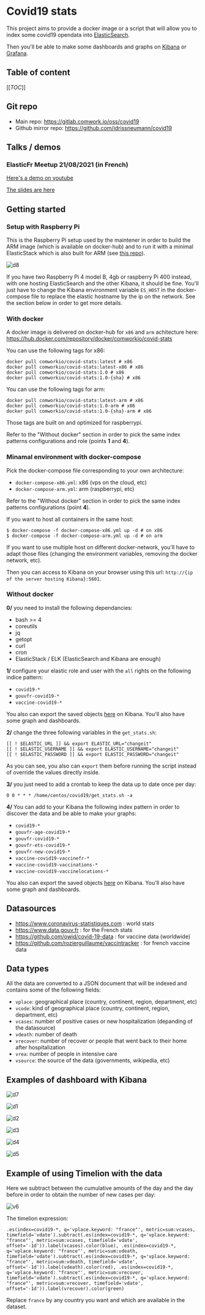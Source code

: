 # Covid19 stats

This project aims to provide a docker image or a script that will allow you to index some covid19 opendata into [ElasticSearch](https://www.elastic.co/elasticsearch).

Then you'll be able to make some dashboards and graphs on [Kibana](https://www.elastic.co/kibana) or [Grafana](https://grafana.com).

## Table of content

[[_TOC_]]
## Git repo

* Main repo: https://gitlab.comwork.io/oss/covid19
* Github mirror repo: https://github.com/idrissneumann/covid19

## Talks / demos

### ElasticFr Meetup 21/08/2021 (in French)

[Here's a demo on youtube](https://youtu.be/BC1iSnoe15k)

[The slides are here](./talks/elasticfr_meetup.pdf)
## Getting started

### Setup with Raspberry Pi

This is the Raspberry Pi setup used by the maintener in order to build the ARM image (which is available on docker-hub) and to run it with a minimal ElasticStack which is also built for ARM (see [this repo](https://gitlab.comwork.io/oss/elasticstack/elasticstack-arm)).

![d8](images/8.jpg)

If you have two Raspberry Pi 4 model B, 4gb or raspberry Pi 400 instead, with one hosting ElasticSearch and the other Kibana, it should be fine. You'll just have to change the Kibana environment variable `ES_HOST` in the docker-compose file to replace the elastic hostname by the ip on the network. See the section below in order to get more details.

### With docker

A docker image is delivered on docker-hub for `x86` and `arm` achitecture here: https://hub.docker.com/repository/docker/comworkio/covid-stats

You can use the following tags for x86:

```shell
docker pull comworkio/covid-stats:latest # x86
docker pull comworkio/covid-stats:latest-x86 # x86
docker pull comworkio/covid-stats:1.0 # x86
docker pull comworkio/covid-stats:1.0-{sha} # x86
```

You can use the following tags for arm:

```shell
docker pull comworkio/covid-stats:latest-arm # x86
docker pull comworkio/covid-stats:1.0-arm # x86
docker pull comworkio/covid-stats:1.0-{sha}-arm # x86
```

Those tags are built on and optimized for raspberrypi.

Refer to the "Without docker" section in order to pick the same index patterns configurations and role (points **1** and **4**).

### Minamal environment with docker-compose

Pick the docker-compose file corresponding to your own architecture:
* `docker-compose-x86.yml`: x86 (vps on the cloud, etc)
* `docker-compose-arm.yml`: arm (raspberrypi, etc)

Refer to the "Without docker" section in order to pick the same index patterns configurations (point **4**).

If you want to host all containers in the same host:

```shell
$ docker-compose -f docker-compose-x86.yml up -d # on x86
$ docker-compose -f docker-compose-arm.yml up -d # on arm
```

If you want to use multiple host on different docker-network, you'll have to adapt those files (changing the environment variables, removing the docker network, etc).

Then you can access to Kibana on your browser using this url: `http://{ip of the server hosting Kibana}:5601`.

### Without docker

**0/** you need to install the following dependancies:

* bash >= 4
* coreutils
* jq
* getopt
* curl
* cron
* ElasticStack / ELK (ElasticSearch and Kibana are enough)

**1/** configure your elastic role and user with the `all` rights on the following indice pattern:
* `covid19-*`
* `gouvfr-covid19-*`
* `vaccine-covid19-*`

You also can export the saved objects [here](./kibana_saved_objects) on Kibana. You'll also have some graph and dashboards.

**2/** change the three following variables in the `get_stats.sh`:

```shell
[[ ! $ELASTIC_URL ]] && export ELASTIC_URL="changeit"
[[ ! $ELASTIC_USERNAME ]] && export ELASTIC_USERNAME="changeit"
[[ ! $ELASTIC_PASSWORD ]] && export ELASTIC_PASSWORD="changeit"
```

As you can see, you also can `export` them before running the script instead of override the values directly inside.

**3/** you just need to add a crontab to keep the data up to date once per day:

```shell
0 0 * * * /home/centos/covid19/get_stats.sh -a
```

**4/** You can add to your Kibana the following index pattern in order to discover the data and be able to make your graphs:
* `covid19-*`
* `gouvfr-age-covid19-*`
* `gouvfr-covid19-*`
* `gouvfr-ets-covid19-*`
* `gouvfr-new-covid19-*`
* `vaccine-covid19-vaccinefr-*`
* `vaccine-covid19-vaccinations-*`
* `vaccine-covid19-vaccinelocations-*`

You also can export the saved objects [here](./kibana_saved_objects) on Kibana. You'll also have some graph and dashboards.

## Datasources

* https://www.coronavirus-statistiques.com : world stats
* https://www.data.gouv.fr : for the French stats
* https://github.com/owid/covid-19-data : for vaccine data (worldwide)
* https://github.com/rozierguillaume/vaccintracker : for french vaccine data

## Data types

All the data are converted to a JSON document that will be indexed and contains some of the following fields:

* `vplace`: geographical place (country, continent, region, department, etc)
* `vcode`: kind of geographical place (country, continent, region, department, etc)
* `vcases`: number of positive cases or new hospitalization (depanding of the datasource)
* `vdeath`: number of death
* `vrecover`: number of recover or people that went back to their home after hospitalization
* `vrea`: number of people in intensive care
* `vsource`: the source of the data (governments, wikipedia, etc)
## Examples of dashboard with Kibana

![d7](images/7.jpg)

![d1](images/1.jpg)

![d2](images/2.jpg)

![d3](images/3.jpg)

![d4](images/4.jpg)

![d5](images/5.jpg)

## Example of using Timelion with the data

Here we subtract between the cumulative amounts of the day and the day before in order to obtain the number of new cases per day:

![v6](images/6.jpg)

The timelion expression:

```shell
.es(index=covid19-*, q='vplace.keyword: "france"', metric=sum:vcases, timefield='vdate').subtract(.es(index=covid19-*, q='vplace.keyword: "france"', metric=sum:vcases, timefield='vdate', offset='-1d')).label(vcases).color(blue), .es(index=covid19-*, q='vplace.keyword: "france"', metric=sum:vdeath, timefield='vdate').subtract(.es(index=covid19-*, q='vplace.keyword: "france"', metric=sum:vdeath, timefield='vdate', offset='-1d')).label(vdeath).color(red), .es(index=covid19-*, q='vplace.keyword: "france"', metric=sum:vrecover, timefield='vdate').subtract(.es(index=covid19-*, q='vplace.keyword: "france"', metric=sum:vrecover, timefield='vdate', offset='-1d')).label(vrecover).color(green)
```

Replace `france` by any country you want and which are available in the dataset.
